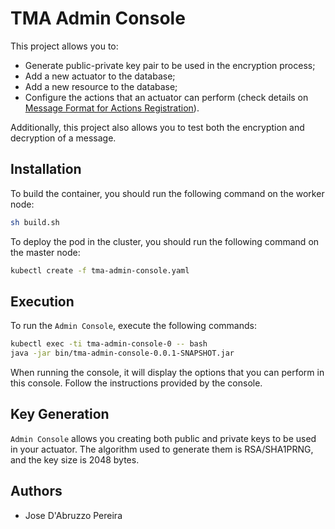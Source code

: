 # TMA Admin Console

This project allows you to:

* Generate public-private key pair to be used in the encryption process;
* Add a new actuator to the database;
* Add a new resource to the database;
* Configure the actions that an actuator can perform (check details on [Message Format for Actions Registration](https://github.com/eubr-atmosphere/tma-framework-k/tree/master#message-format-for-actions-registration)).

Additionally, this project also allows you to test both the encryption and decryption of a message.

## Installation

To build the container, you should run the following command on the worker node:

```sh
sh build.sh
```

To deploy the pod in the cluster, you should run the following command on the master node:

```sh
kubectl create -f tma-admin-console.yaml
```

## Execution

To run the `Admin Console`, execute the following commands:

```sh
kubectl exec -ti tma-admin-console-0 -- bash
java -jar bin/tma-admin-console-0.0.1-SNAPSHOT.jar
```

When running the console, it will display the options that you can perform in this console. Follow the instructions provided by the console.


## Key Generation

`Admin Console` allows you creating both public and private keys to be used in your actuator. The algorithm used to generate them is RSA/SHA1PRNG, and the key size is 2048 bytes.


## Authors

* Jose D'Abruzzo Pereira
